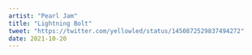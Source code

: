 ```yaml
---
artist: "Pearl Jam"
title: "Lightning Bolt"
tweet: "https://twitter.com/yellowled/status/1450872529837494272"
date: 2021-10-20
---
```

